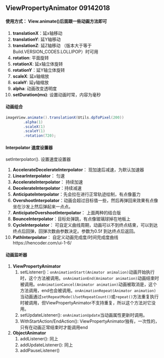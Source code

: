 ## ViewPropertyAnimator  09142018

#### 使用方式： View.animate()后面跟一些动画方法即可

1. **translationX**：延x轴移动
2. **translationY**:   延Y轴移动
3. **translationZ**:   延Z轴移动 （版本大于等于Build.VERSION_CODES.LOLLIPOP）时可用
4. **rotation**: 平面旋转
5. **rotationX**: 延x轴立体旋转
6. **rotationY**：延Y轴立体旋转
7. **scaleX**: 延x轴缩放
8. **scaleY**: 延y轴缩放
9. **alpha**: 动画改变透明度
10. **setDuration(ms)**: 设置动画时常，内容为毫秒

#### 动画组合

```java
imageView.animate().translationX(Utils.dpToPixel(200))
        .alpha(1)
        .scaleX(1)
        .scaleY(1)
        .rotation(720);
```

#### Interpolator 速度设置器

setInterpolator(). 设置速度设置器

1. **AccelerateDecelerateInterpolator**： 现加速后减速，为默认加速器
2. **LinearInterpolator**： 匀速
3. **AccelerateInterpolator**： 持续加速
4. **DecelerateInterpolator**：持续减速
5. **AnticipateInterpolator**：先会拉在进行正常轨迹绘制，有点像蓄力
6. **OvershootInterpolator**：动画会超过目标值一些，然后再弹回来效果有点像坐在沙发上然后弹起来一点点。
7. **AnticipateOvershootInterpolator**： 上面两种的结合版
8. **BounceInterpolator**：目标处弹跳，有点像玻璃球掉在地板上
9. **CycleInterpolator**： 可自定义曲线周期，动画可以不到终点结束，可以到达终点后回弹，回弹次数由参数决定。参数为0.5f 到达终点后返回。
10. **PathInterpolator**： 自定义动画完成度/时间完成度曲线https://hencoder.com/ui-1-6/

#### 动画监听器

1. **ViewPropertyAnimator**
   1. setListener()：`onAnimationStart(Animator animalion)`动画开始执行时，这个方法被调用。`onAnimationEnd(Animator animation)`动画结束时被调用。`onAnimationCancel(Animator animation)`动画被取消是，这个方法调用，end也会被调用。`onAnimationRepeat(Animator animation)`当动画通过`setRepeatMode()`/`setRepeatCount()`或`repeat()`方法重复执行时被调用，但ViewPropertyAnimator不支持重复，所以这个方法对它没用。
   2. setUpdateListener(): `onAnimationUpdate`当动画属性更新时调用。
   3. WithStartAction/EndAction(): ViewPropertyAnimator独有，一次性的，只有在动画正常结束时才能调用end
2. **ObjectAnimator**
   1. addListener(): 同上
   2. addUpdateListener(): 同上
   3. addPauseListener()